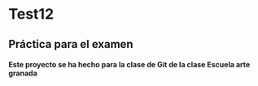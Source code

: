 # Test12

## Práctica para el examen
#### Este proyecto se ha hecho para la clase de Git de la clase <b>Escuela arte granada</b>


  



